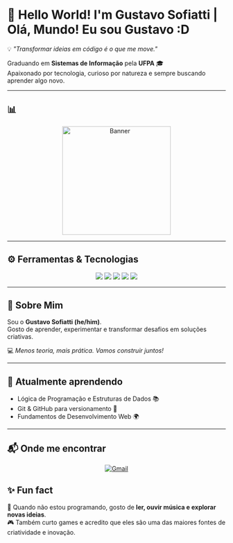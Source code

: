# 🌌 Hello World! I'm Gustavo Sofiatti | Olá, Mundo! Eu sou Gustavo :D  

💡 *"Transformar ideias em código é o que me move."*  

Graduando em **Sistemas de Informação** pela **UFPA** 🎓  
Apaixonado por tecnologia, curioso por natureza e sempre buscando aprender algo novo.  

---

## 📊
<div align="center">
  <img src="https://files.virgool.io/upload/users/1350487/posts/asvvmagfhbz5/92mrrrecrytq.jpg" alt="Banner" height="250em">
</div>

---

## ⚙️ Ferramentas & Tecnologias
<div align="center">
  <img src="https://img.shields.io/badge/VSCode-007ACC?style=for-the-badge&logo=Visual-Studio-Code&logoColor=white">
  <img src="https://img.shields.io/badge/Git-F05032?style=for-the-badge&logo=Git&logoColor=white">
  <img src="https://img.shields.io/badge/GitHub-181717?style=for-the-badge&logo=GitHub&logoColor=white">
  <img src="https://img.shields.io/badge/Figma-F24E1E?style=for-the-badge&logo=Figma&logoColor=white">
  <img src="https://img.shields.io/badge/Canva-00C4CC?style=for-the-badge&logo=Canva&logoColor=white">
</div>

---

## 🚀 Sobre Mim
Sou o **Gustavo Sofiatti (he/him)**.  
Gosto de aprender, experimentar e transformar desafios em soluções criativas.  

💻 *Menos teoria, mais prática. Vamos construir juntos!*  

---

## 🌱 Atualmente aprendendo
- Lógica de Programação e Estruturas de Dados 📚  
- Git & GitHub para versionamento 🔧  
- Fundamentos de Desenvolvimento Web 🌍  

---

## 📬 Onde me encontrar
<div align="center">
  <a href="https://mail.google.com/mail/?view=cm&fs=1&to=lg2017sofiatti@gmail.com" target="_blank">
    <img 
      src="https://img.shields.io/badge/Gmail-D14836?style=for-the-badge&logo=gmail&logoColor=white" 
      alt="Gmail"
    >
  </a>
</div>



## ✨ Fun fact
📖 Quando não estou programando, gosto de **ler, ouvir música e explorar novas ideias**.  
🎮 Também curto games e acredito que eles são uma das maiores fontes de criatividade e inovação. 
